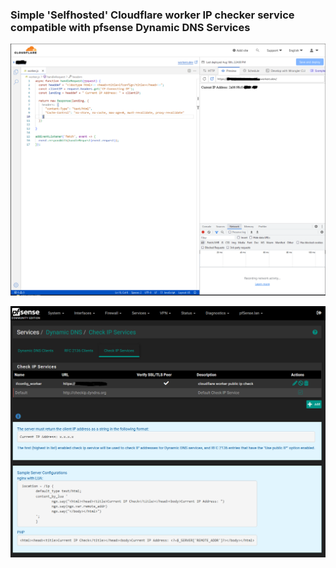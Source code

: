 ### Simple 'Selfhosted' Cloudflare worker IP checker service compatible with pfsense Dynamic DNS Services

![pfsense_screenshot](assets\cloudflare_worker.png)

![cloudflare_screenshot](assets\pfsense_dyn_dns.png)